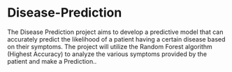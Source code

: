 # Disease-Prediction
The Disease Prediction project aims to develop a predictive model that can accurately predict the likelihood of a patient having a certain disease based on their symptoms. The project will utilize the Random Forest algorithm (Highest Accuracy) to analyze the various symptoms provided by the patient and make a Prediction..
